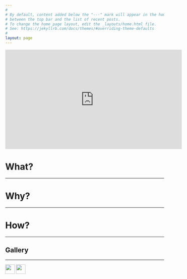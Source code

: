 ```yaml
---
#
# By default, content added below the "---" mark will appear in the home page
# between the top bar and the list of recent posts.
# To change the home page layout, edit the _layouts/home.html file.
# See: https://jekyllrb.com/docs/themes/#overriding-theme-defaults
#
layout: page
---
```


<iframe width="560" height="315" src="https://www.youtube.com/embed/ZA-y-18QV-U" frameborder="0" allow="accelerometer; autoplay; encrypted-media; gyroscope; picture-in-picture" allowfullscreen></iframe>

# What?
<hr />



# Why?
<hr />


# How?


<hr />


<h2 id="gallery">Gallery</h2>

<hr />
<div class="row">
  <div class="column">
    <img src="/ENIM_Face_Shield_Injection_Molding/assets/Media/1.jpg" style="width:30px;height:30px;>
    <img src="/ENIM_Face_Shield_Injection_Molding/assets/Media/2.jpg" style="width:30px;height:30px;>
  </div>
  <div class="column">
    <img src="/ENIM_Face_Shield_Injection_Molding/assets/Media/5.jpg" style="width:30px;height:30px;>
    <img src="/ENIM_Face_Shield_Injection_Molding/assets/Media/4.jpg" style="width:30px;height:30px;>
  </div>
  <div class="column">
    <img src="/ENIM_Face_Shield_Injection_Molding/assets/Media/3.jpg" style="width:30px;height:30px;>
    <img src="/ENIM_Face_Shield_Injection_Molding/assets/Media/6.jpg"style="width:30px;height:30px;>
  </div>
</div>
